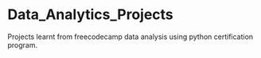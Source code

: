 # Data_Analytics_Projects
Projects learnt from freecodecamp data analysis using python certification program.
